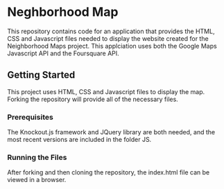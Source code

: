 # Neghborhood Map

This repository contains code for an application that provides the HTML, CSS and Javascript files needed to display the website created for the Neighborhood Maps project.  This applciation uses both the Google Maps Javascript API and the Foursquare API.


## Getting Started

This project uses HTML, CSS and Javascript files to display the map.  Forking the repository will provide all of the necessary files.

### Prerequisites

The Knockout.js framework and JQuery library are both needed, and the most recent versions are included in the folder JS.

### Running the Files

After forking and then cloning the repository, the index.html file can be viewed in a browser.
